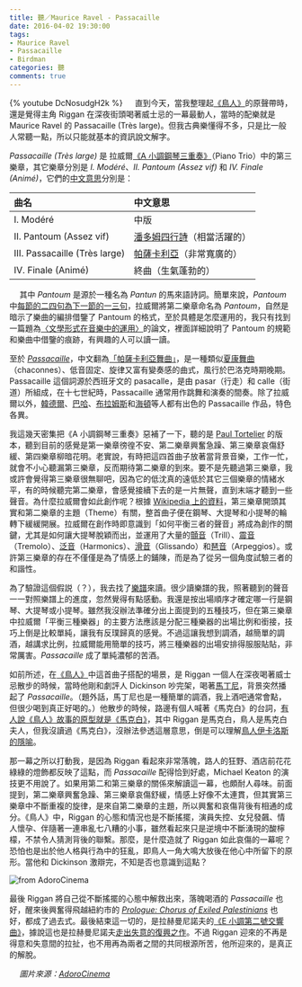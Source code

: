 ```yaml
---
title: 聽／Maurice Ravel - Passacaille
date: 2016-04-02 19:30:00
tags: 
- Maurice Ravel
- Passacaille
- Birdman
categories: 聽
comments: true
---
```

{% youtube DcNosudgH2k %}
　
直到今天，當我整理起[《鳥人》](http://s.mcknote.com/1qnEsyI)的原聲帶時，還是覺得主角 Riggan 在深夜街頭喝著威士忌的一幕最動人，當時的配樂就是 Maurice Ravel 的 Passacaille (Très large)。但我古典樂懂得不多，只是比一般人常聽一點，所以只能就基本的資訊說文解字。<!--more-->

*Passacaille (Très large)* 是 拉威爾[《A 小調鋼琴三重奏》](http://s.mcknote.com/1RSQpm2)（Piano Trio）中的第三樂章，其它樂章分別是 *I. Modéré*、*II. Pantoum (Assez vif)* 和 *IV. Finale (Animé)*，它們的[中文意思](http://www.m-restaurantgroup.com/mbund/m-m-event-detail-en/events/crystal-chamber-music-shanghai-conservatorys-atelier-of-chamber-music.html)分別是：

|曲名|中文意思|
|:----|:----|
|I. Modéré|中版|
|II. Pantoum (Assez vif)|[潘多姆四行詩](https://en.wikipedia.org/wiki/Pantoum)（相當活躍的）|
|III. Passacaille (Très large)|[帕薩卡利亞](https://en.wikipedia.org/wiki/Passacaglia)（非常寬廣的）|
|IV. Finale (Animé)|終曲（生氣蓬勃的）|

　
其中 *Pantoum* 是源於一種名為 *Pantun* 的馬來語詩詞。簡單來說，*Pantoum* 中[每節的二四句為下一節的一三句](https://www.douban.com/note/322172517/)，拉威爾將第二樂章命名為 *Pantoum*，自然是暗示了樂曲的編排借鑒了 Pantoum 的格式，至於具體是怎麼運用的，我只有找到一篇題為[〈文學形式在音樂中的運用〉](http://www.feu.edu.tw/edu/gec/GE_WEB/c_b/9701/123-141.pdf)的論文，裡面詳細說明了 Pantoum 的規範和樂曲中借鑒的痕跡，有興趣的人可以讀一讀。

至於 [*Passacaille*](https://en.wikipedia.org/wiki/Passacaglia)，中文翻為[「帕薩卡利亞舞曲」](https://zh.wikipedia.org/wiki/%E5%B8%95%E8%96%A9%E5%8D%A1%E5%88%A9%E4%BA%9E%E8%88%9E%E6%9B%B2)，是一種類似[夏康舞曲](https://en.wikipedia.org/wiki/Chaconne)（chaconnes）、低音固定、旋律又富有變奏感的曲式，風行於巴洛克時期晚期。Passacaille 這個詞源於西班牙文的 pasacalle，是由 pasar（行走）和 calle（街道）所組成，在十七世紀時，Passacaille 通常用作跳舞和演奏的間奏。除了拉威爾以外，[韓德爾](https://www.youtube.com/watch?v=KLwwbCfT2OU)、[巴哈](https://www.youtube.com/watch?v=F51uHpH3yQk)、[布拉姆斯](https://www.youtube.com/watch?v=WZGWB93-mmI)和[海頓](https://www.youtube.com/watch?v=qNsxXued784)等人都有出色的 Passacaille 作品，特色各異。

我這幾天密集把《A 小調鋼琴三重奏》惡補了一下，聽的是 [Paul Tortelier](https://en.wikipedia.org/wiki/Paul_Tortelier) 的版本，聽到目前的感覺是第一樂章徬徨不安、第二樂章興奮急躁、第三樂章哀傷舒緩、第四樂章柳暗花明。老實說，有時把這四首曲子放著當背景音樂，工作一忙，就會不小心聽漏第三樂章，反而期待第二樂章的到來。要不是先聽過第三樂章，我或許會覺得第三樂章很無聊吧，因為它的低沈真的遠低於其它三個樂章的情緒水平，有的時候聽完第二樂章，會感覺接續下去的是一片無聲，直到末端才聽到一些聲音。為什麼拉威爾會如此創作呢？根據 [Wikipedia 上的資料](http://s.mcknote.com/1RSQpm2)，第三樂章開頭其實和第二樂章的主題（Theme）有關，整首曲子便在鋼琴、大提琴和小提琴的輪轉下緩緩開展。拉威爾在創作時即意識到「如何平衡三者的聲音」將成為創作的關鍵，尤其是如何讓大提琴脫穎而出，並運用了大量的[顫音](http://zmusic.tw/2015/11/28/music_terms_trillo_and_tremolo/)（Trill）、[震音](http://zmusic.tw/2015/11/28/music_terms_trillo_and_tremolo/)（Tremolo）、[泛音](http://s.mcknote.com/237slE7)（Harmonics）、[滑音](https://zh.wikipedia.org/zh-hk/滑音)（Glissando）和[琶音](https://zh.wikipedia.org/zh-hk/琶音)（Arpeggios）。或許第三樂章的存在不僅僅是為了情感上的鋪陳，而是為了從另一個角度試驗三者的和諧性。

為了驗證這個假説（？），我去找了[樂譜](http://files.sheetmusicarchive.net/compositions_i/Ravel_-_Piano_Trio__score__bw_.pdf)來讀。很少讀樂譜的我，照著聽到的聲音一一對照樂譜上的進度，忽然覺得有點感動。我還是按出場順序才確定哪一行是鋼琴、大提琴或小提琴。雖然我沒辦法準確分出上面提到的五種技巧，但在第三樂章中拉威爾「平衡三種樂器」的主要方法應該是分配三種樂器的出場比例和銜接，技巧上倒是比較單純，讓我有反璞歸真的感覺。不過這讓我想到調酒，越簡單的調酒，越講求比例，拉威爾能用簡單的技巧，將三種樂器的出場安排得服服貼貼，非常厲害。*Passacaille* 成了單純濃郁的苦酒。

如前所述，在[《鳥人》](http://s.mcknote.com/1qnEsyI)中這首曲子搭配的場景，是 Riggan 一個人在深夜喝著威士忌散步的時候，當時他剛和劇評人 Dickinson 吵完架，喝著[馬丁尼](https://zh.wikipedia.org/zh-hk/乾馬丁尼)，背景突然播起了 *Passacaille*。（題外話，馬丁尼也是一種簡單的調酒，我上酒吧通常會點，但很少喝到真正好喝的。）他散步的時候，路邊有個人喊著《馬克白》的台詞，[有人說《鳥人》故事的原型就是《馬克白》](http://pidanlikesmovie.pixnet.net/blog/post/407297944-birdman-or-the-unexpected-virtue-of-igonorance%EF%BC%9A%E9%B3%A5%E4%BA%BA)，其中 Riggan 是馬克白，鳥人是馬克白夫人，但我沒讀過《馬克白》，沒辦法參透這層意思，倒是可以理解[鳥人伊卡洛斯的隱喻](http://opinion.cw.com.tw/blog/profile/211/article/2303)。

那一幕之所以打動我，是因為 Riggan 看起來非常落魄，路人的狂野、酒店前花花綠綠的燈飾都反映了這點，而 *Passacaille* 配得恰到好處，Michael Keaton 的演技更不用說了。如果用第二和第三樂章的關係來解讀這一幕，也頗耐人尋味。前面提到，第二樂章興奮急躁、第三樂章哀傷舒緩，情感上好像不太連貫，但其實第三樂章中不斷重複的旋律，是來自第二樂章的主題，所以興奮和哀傷背後有相通的成分。《鳥人》中，Riggan 的心態和情況也是不斷搖擺，演員失控、女兒發飆、情人懷孕、伴隨著一連串亂七八糟的小事，雖然看起來只是逆境中不斷湧現的酸檸檬，不禁令人猜測背後的聯繫。那麼，是什麼造就了 Riggan 如此哀傷的一幕呢？恐怕也是出於他人格與行為中的狂亂，即鳥人一角大鳴大放後在他心中所留下的原形。當他和 Dickinson 激辯完，不知是否也意識到這點？

![from AdoroCinema](https://i.imgur.com/3EvX04W.jpg)

最後 Riggan 將自己從不斷搖擺的心態中解救出來，落魄喝酒的 *Passacaille* 也好，醒來後興奮得飛越紐約市的 [*Prologue: Chorus of Exiled Palestinians*](https://www.youtube.com/watch?v=UwJuosANrLw) 也好，都成了過去式。最後結束這一切的，是拉赫曼尼諾夫的[《E 小調第二號交響曲》](https://www.youtube.com/watch?v=iSJsQm6jl6o)，據說這也是拉赫曼尼諾夫[走出失意的復興之作](http://s.mcknote.com/1V0ldrG)。不過 Riggan 迎來的不再是得意和失意間的拉扯，也不用再為兩者之間的共同根源所苦，他所迎來的，是真正的解脫。

　
*圖片來源：[AdoroCinema](http://www.adorocinema.com/filmes/filme-216633/criticas-adorocinema/)*